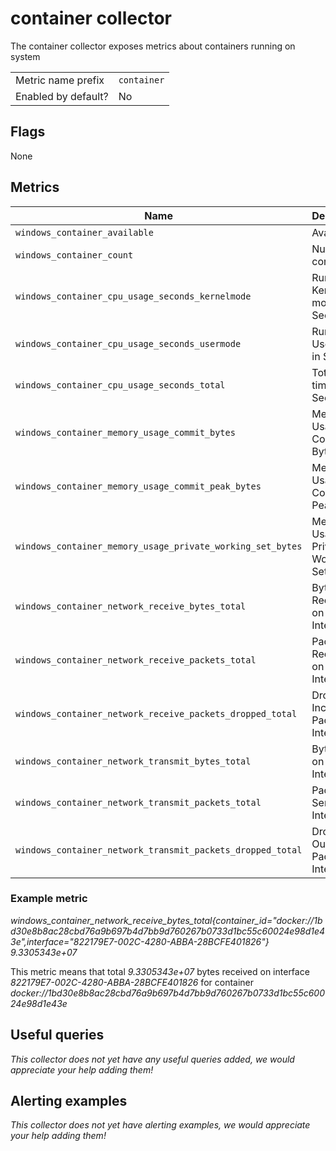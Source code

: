 # container collector

The container collector exposes metrics about containers running on system

|||
-|-
Metric name prefix  | `container`
Enabled by default? | No

## Flags

None

## Metrics

Name | Description | Type | Labels
-----|-------------|------|-------
`windows_container_available` | Available | counter | `container_id`
`windows_container_count` | Number of containers | gauge | `container_id`
`windows_container_cpu_usage_seconds_kernelmode` | Run time in Kernel mode in Seconds | counter | `container_id`
`windows_container_cpu_usage_seconds_usermode` | Run Time in User mode in Seconds | counter | `container_id`
`windows_container_cpu_usage_seconds_total` | Total Run time in Seconds | counter | `container_id`
`windows_container_memory_usage_commit_bytes` | Memory Usage Commit Bytes | gauge | `container_id`
`windows_container_memory_usage_commit_peak_bytes` | Memory Usage Commit Peak Bytes | gauge | `container_id`
`windows_container_memory_usage_private_working_set_bytes` | Memory Usage Private Working Set Bytes | gauge | `container_id`
`windows_container_network_receive_bytes_total` | Bytes Received on Interface | counter | `container_id`, `interface`
`windows_container_network_receive_packets_total` | Packets Received on Interface | counter | `container_id`, `interface`
`windows_container_network_receive_packets_dropped_total` | Dropped Incoming Packets on Interface | counter | `container_id`, `interface`
`windows_container_network_transmit_bytes_total` | Bytes Sent on Interface | counter | `container_id`, `interface`
`windows_container_network_transmit_packets_total` | Packets Sent on Interface | counter | `container_id`, `interface`
`windows_container_network_transmit_packets_dropped_total` | Dropped Outgoing Packets on Interface | counter | `container_id`, `interface`

### Example metric
_windows_container_network_receive_bytes_total{container_id="docker://1bd30e8b8ac28cbd76a9b697b4d7bb9d760267b0733d1bc55c60024e98d1e43e",interface="822179E7-002C-4280-ABBA-28BCFE401826"} 9.3305343e+07_

This metric means that total _9.3305343e+07_ bytes received on interface _822179E7-002C-4280-ABBA-28BCFE401826_ for container _docker://1bd30e8b8ac28cbd76a9b697b4d7bb9d760267b0733d1bc55c60024e98d1e43e_

## Useful queries
_This collector does not yet have any useful queries added, we would appreciate your help adding them!_

## Alerting examples
_This collector does not yet have alerting examples, we would appreciate your help adding them!_
